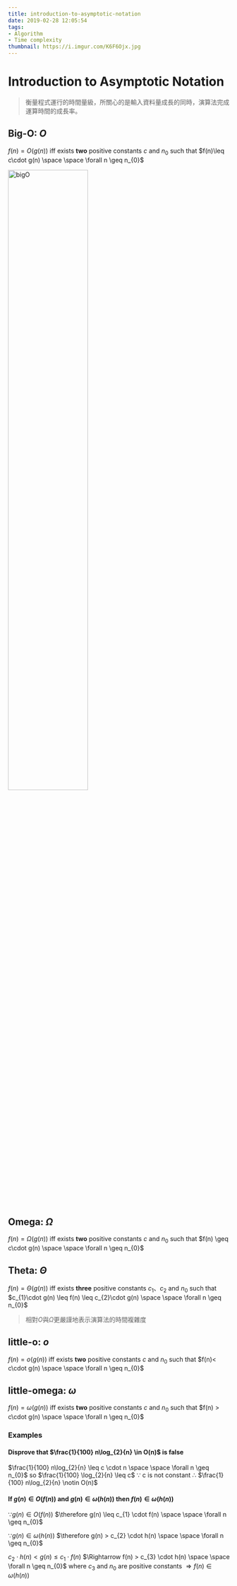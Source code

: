 ```yaml
---
title: introduction-to-asymptotic-notation
date: 2019-02-28 12:05:54
tags: 
- Algorithm
- Time complexity
thumbnail: https://i.imgur.com/K6F6Ojx.jpg
---
```



# Introduction to Asymptotic Notation


> 衡量程式運行的時間量級，所關心的是輸入資料量成長的同時，演算法完成運算時間的成長率。


## Big-O: $O$


$f(n) = O(g(n))$ iff exists **two** positive constants $c$ and $n_{0}$ such that $f(n)\leq c\cdot g(n) \space \space \forall n \geq  n_{0}$ 



<img alt="bigO" src="https://i.imgur.com/9hS03jF.png" width="60%"/>

## Omega: $\Omega$

$f(n) = \Omega (g(n))$ iff exists **two** positive constants $c$ and $n_{0}$ such that $f(n) \geq c\cdot g(n) \space \space \forall n \geq n_{0}$
<!-- more -->
## Theta: $\Theta$

$f(n) = \Theta (g(n))$ iff exists **three** positive constants $c_{1}$、$c_{2}$ and $n_{0}$ such that $c_{1}\cdot g(n) \leq f(n) \leq c_{2}\cdot g(n) \space \space \forall n \geq n_{0}$

> 相對$O$與$\Omega$更嚴謹地表示演算法的時間複雜度

## little-o: $o$

$f(n) = o(g(n))$ iff exists **two** positive constants $c$ and $n_{0}$ such that $f(n)< c\cdot g(n) \space \space \forall n \geq  n_{0}$ 

## little-omega: $\omega$

$f(n) = \omega (g(n))$ iff exists **two** positive constants $c$ and $n_{0}$ such that $f(n) > c\cdot g(n) \space \space \forall n \geq n_{0}$


### Examples


#### Disprove that $\frac{1}{100} n\log_{2}{n} \in O(n)$ is false

$\frac{1}{100} n\log_{2}{n} \leq c \cdot n \space \space \forall n \geq n_{0}$
so $\frac{1}{100} \log_{2}{n} \leq c$
$\because$ c is not constant
$\therefore$ $\frac{1}{100} n\log_{2}{n} \notin O(n)$

#### If $g(n) \in O(f(n))$ and $g(n) \in \omega (h(n))$ then $f(n) \in \omega (h(n))$

$\because g(n) \in O(f(n))$
$\therefore g(n) \leq c_{1} \cdot f(n) \space \space \forall n \geq n_{0}$

$\because g(n) \in \omega (h(n))$
$\therefore g(n) > c_{2} \cdot h(n) \space \space \forall n \geq n_{0}$

$c_{2} \cdot h(n) < g(n) \leq c_{1} \cdot f(n)$
$\Rightarrow f(n) > c_{3} \cdot h(n) \space \space \forall n \geq n_{0}$ where $c_{3}$ and $n_{0}$ are positive constants
$\Rightarrow f(n) \in \omega (h(n))$ 